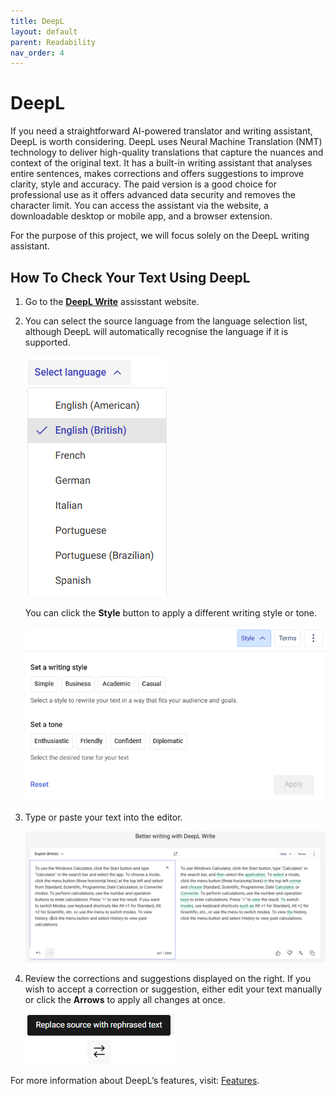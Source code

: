 ```yaml
---
title: DeepL
layout: default
parent: Readability
nav_order: 4
---
```


# DeepL

If you need a straightforward AI-powered translator and writing assistant, DeepL is worth considering. DeepL uses Neural Machine Translation (NMT) technology to deliver high-quality translations that capture the nuances and context of the original text. It has a built-in writing assistant that analyses entire sentences, makes corrections and offers suggestions to improve clarity, style and accuracy. The paid version is a good choice for professional use as it offers advanced data security and removes the character limit. You can access the assistant via the website, a downloadable desktop or mobile app, and a browser extension.

For the purpose of this project, we will focus solely on the DeepL writing assistant.

## How To Check Your Text Using DeepL

1. Go to the [**DeepL Write**](https://www.deepl.com/en/write) assisstant website.
2. You can select the source language from the language selection list, although DeepL will automatically recognise the language if it is supported.
   
   [![deepllang](../images/deepllang.png "deepllang")](../images/deepllang.png)

   You can click the **Style** button to apply a different writing style or tone.

   [![deeplstyle](../images/deeplstyle.png "deeplstyle")](../images/deeplstyle.png)

3. Type or paste your text into the editor.

   [![deepmain](../images/deeplmain.png "deepmain")](../images/deeplmain.png)

4. Review the corrections and suggestions displayed on the right. If you wish to accept a correction or suggestion, either edit your text manually or click the **Arrows** to apply all changes at once.

   [![deeplarrows](../images/deeplarrows.png "deeparrows")](../images/deeplarrows.png)

For more information about DeepL’s features, visit: [Features](https://support.deepl.com/hc/en-us/categories/360002992680-Features).

